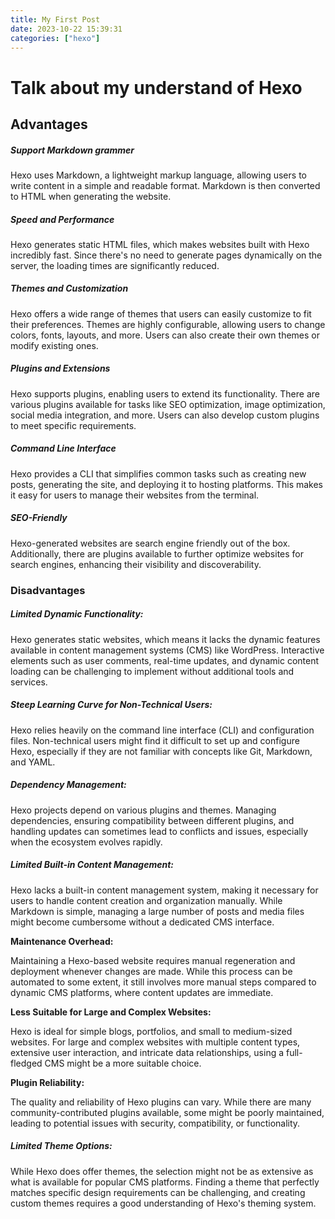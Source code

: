 ```yaml
---
title: My First Post
date: 2023-10-22 15:39:31
categories: ["hexo"]
---
```


# Talk about my understand of Hexo

## Advantages

##### Support Markdown grammer

Hexo uses Markdown, a lightweight markup language, allowing users to write content in a simple and readable format. Markdown is then converted to HTML when generating the website.

##### **Speed and Performance**

Hexo generates static HTML files, which makes websites built with Hexo incredibly fast. Since there's no need to generate pages dynamically on the server, the loading times are significantly reduced.

##### **Themes and Customization**

Hexo offers a wide range of themes that users can easily customize to fit their preferences. Themes are highly configurable, allowing users to change colors, fonts, layouts, and more. Users can also create their own themes or modify existing ones.

##### **Plugins and Extensions**

Hexo supports plugins, enabling users to extend its functionality. There are various plugins available for tasks like SEO optimization, image optimization, social media integration, and more. Users can also develop custom plugins to meet specific requirements.

##### **Command Line Interface**

Hexo provides a CLI that simplifies common tasks such as creating new posts, generating the site, and deploying it to hosting platforms. This makes it easy for users to manage their websites from the terminal.

##### **SEO-Friendly**

Hexo-generated websites are search engine friendly out of the box. Additionally, there are plugins available to further optimize websites for search engines, enhancing their visibility and discoverability.

### Disadvantages

##### **Limited Dynamic Functionality:**

Hexo generates static websites, which means it lacks the dynamic features available in content management systems (CMS) like WordPress. Interactive elements such as user comments, real-time updates, and dynamic content loading can be challenging to implement without additional tools and services.

##### **Steep Learning Curve for Non-Technical Users:**

Hexo relies heavily on the command line interface (CLI) and configuration files. Non-technical users might find it difficult to set up and configure Hexo, especially if they are not familiar with concepts like Git, Markdown, and YAML.

##### **Dependency Management:**

Hexo projects depend on various plugins and themes. Managing dependencies, ensuring compatibility between different plugins, and handling updates can sometimes lead to conflicts and issues, especially when the ecosystem evolves rapidly.

##### **Limited Built-in Content Management:**

Hexo lacks a built-in content management system, making it necessary for users to handle content creation and organization manually. While Markdown is simple, managing a large number of posts and media files might become cumbersome without a dedicated CMS interface.

**Maintenance Overhead:**

Maintaining a Hexo-based website requires manual regeneration and deployment whenever changes are made. While this process can be automated to some extent, it still involves more manual steps compared to dynamic CMS platforms, where content updates are immediate.

**Less Suitable for Large and Complex Websites:**

Hexo is ideal for simple blogs, portfolios, and small to medium-sized websites. For large and complex websites with multiple content types, extensive user interaction, and intricate data relationships, using a full-fledged CMS might be a more suitable choice.

**Plugin Reliability:**

The quality and reliability of Hexo plugins can vary. While there are many community-contributed plugins available, some might be poorly maintained, leading to potential issues with security, compatibility, or functionality.

##### **Limited Theme Options:**

While Hexo does offer themes, the selection might not be as extensive as what is available for popular CMS platforms. Finding a theme that perfectly matches specific design requirements can be challenging, and creating custom themes requires a good understanding of Hexo's theming system.
